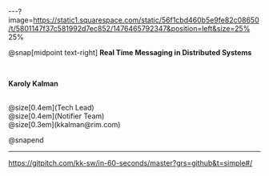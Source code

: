 ---?image=https://static1.squarespace.com/static/56f1cbd460b5e9fe82c08650/t/5801147f37c581992d7ec852/1476465792347&position=left&size=25% 25%


@snap[midpoint text-right]
**Real Time Messaging in Distributed Systems**

<br>

**Karoly Kalman**

<br>
@size[0.4em](Tech Lead)
<br>
@size[0.4em](Notifier Team)
<br>
@size[0.3em](kkalman@rim.com)

@snapend

---
https://gitpitch.com/kk-sw/in-60-seconds/master?grs=github&t=simple#/
